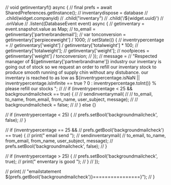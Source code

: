   // void getinventaryf() async {
  //   final prefs = await SharedPreferences.getInstance();
  //   inventarydispose = database
  //       .child(widget.companyid)
  //       .child("inventary")
  //       .child('/${widget.uuid}')
  //       .onValue
  //       .listen((DatabaseEvent event) async {
  //     getinventary = event.snapshot.value as Map;
  //     to_email = getinventary['partnerbrandemail'];
  //     var tonconversion = getinventary['perpieceweight'] / 1000;
  //     setState(() {
  //       inventrypercentage =
  //           getinventary['weight'] / getinventary['totalweight'] * 100;
  //       getinventary['totalweight'];
  //       getinventary['weight'];
  //       noofpieces = getinventary['weight'] / tonconversion;
  //     });
  //     message =
  //         "Respected manager of  ${getinventary['partnerbrandname']} industry our inventary is going out of stock so we request an order to refill our inventary stock to produce smooth running of supply chin without any distubance. our inventary is reached to as low as ${inventrypercentage.isNaN || inventrypercentage.isInfinite == true ? 0 : inventrypercentage.toInt()} % please refill our stocks ";
  //     // if (inventrypercentage < 25 && backgroundmailcheck == true) {
  //     //   sendinventarymail(
  //     //       to_email, to_name, from_email, from_name, user_subject, message);
  //     //   backgroundmailcheck = false;
  //     // } else {}

  //     if (inventrypercentage < 25) {
  //       prefs.setBool('backgroundmailcheck', false);
  //     }

  //     if (inventrypercentage == 25 &&
  //         prefs.getBool('backgroundmailcheck') == true) {
  //       print(" email send ");
  //       sendinventarymail(
  //           to_email, to_name, from_email, from_name, user_subject, message);
  //       prefs.setBool('backgroundmailcheck', false);
  //     }

  //     if (inventrypercentage > 25) {
  //       prefs.setBool('backgroundmailcheck', true);
  //       print(" enventary is good ");
  //     }
  //   });

  //   print(
  //       "emailstatement ${prefs.getBool('backgroundmailcheck')}================}");
  // }
